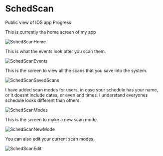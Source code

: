 # SchedScan
Public view of IOS app Progress

This is currently the home screen of my app

![SchedScanHome](https://github.com/user-attachments/assets/d149435d-d3b2-4f52-a950-c6c7dcd4a5d7)

This is what the events look after you scan them.

![SchedScanEvents](https://github.com/user-attachments/assets/0c3a7ca9-8d2a-4b83-adf7-e291a55b38fb)

This is the screen to view all the scans that you save into the system.

![SchedScanSavedScans](https://github.com/user-attachments/assets/3b43f8de-b107-4493-b65e-d3e8df129438)


I have added scan modes for users, in case your schedule has your name, or it doesnt include dates, or even end times. I understand everyones schedule looks different than others.

![SchedScanModes](https://github.com/user-attachments/assets/890dd76d-d4ac-4d7c-92d9-2d20e0bb2a88)


This is the screen to make a new scan mode.

![SchedScanNewMode](https://github.com/user-attachments/assets/0fbe6b75-f767-485d-8fb6-80102e0daee9)


You can also edit your current scan modes.

![SchedScanEdit](https://github.com/user-attachments/assets/cb24e9e6-1d3d-4234-a090-56a1973283e1)
